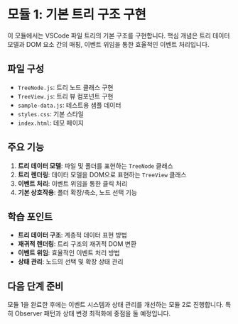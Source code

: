 # 모듈 1: 기본 트리 구조 구현

이 모듈에서는 VSCode 파일 트리의 기본 구조를 구현합니다. 핵심 개념은 트리 데이터 모델과 DOM 요소 간의 매핑, 이벤트 위임을 통한 효율적인 이벤트 처리입니다.

## 파일 구성

- `TreeNode.js`: 트리 노드 클래스 구현
- `TreeView.js`: 트리 뷰 컴포넌트 구현
- `sample-data.js`: 테스트용 샘플 데이터
- `styles.css`: 기본 스타일
- `index.html`: 데모 페이지

## 주요 기능

1. **트리 데이터 모델**: 파일 및 폴더를 표현하는 `TreeNode` 클래스
2. **트리 렌더링**: 데이터 모델을 DOM으로 표현하는 `TreeView` 클래스
3. **이벤트 처리**: 이벤트 위임을 통한 클릭 처리
4. **기본 상호작용**: 폴더 확장/축소, 노드 선택 기능

## 학습 포인트

- **트리 데이터 구조**: 계층적 데이터 표현 방법
- **재귀적 렌더링**: 트리 구조의 재귀적 DOM 변환
- **이벤트 위임**: 효율적인 이벤트 처리 방법
- **상태 관리**: 노드의 선택 및 확장 상태 관리

## 다음 단계 준비

모듈 1을 완료한 후에는 이벤트 시스템과 상태 관리를 개선하는 모듈 2로 진행합니다. 특히 Observer 패턴과 상태 변경 최적화에 중점을 둘 예정입니다.